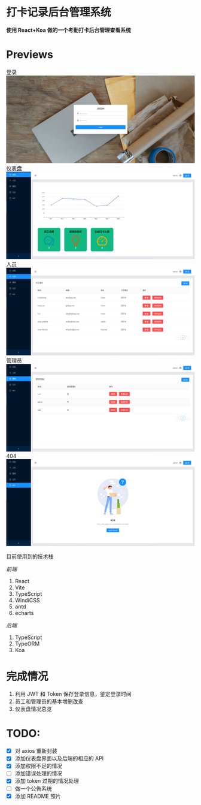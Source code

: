 # 打卡记录后台管理系统

**使用 React+Koa 做的一个考勤打卡后台管理查看系统**

# Previews

登录
![登陆页面](./img/login.png)
仪表盘
![仪表盘](./img/dashboard.png)
人员
![人员](./img/staff.png)
管理员
![管理员](./img/admin.png)
404
![404](./img/404.png)

目前使用到的技术栈

_前端_

1. React
2. Vite
3. TypeScript
4. WindiCSS
5. antd
6. echarts

_后端_

1. TypeScript
2. TypeORM
3. Koa

# 完成情况

1. 利用 JWT 和 Token 保存登录信息，鉴定登录时间
2. 员工和管理员的基本增删改查
3. 仪表盘情况总览

# TODO:

- [x] 对 axios 重新封装
- [x] 添加仪表盘界面以及后端的相应的 API
- [x] 添加权限不足的情况
- [ ] 添加错误处理的情况
- [x] 添加 token 过期的情况处理
- [ ] 做一个公告系统
- [x] 添加 README 照片
